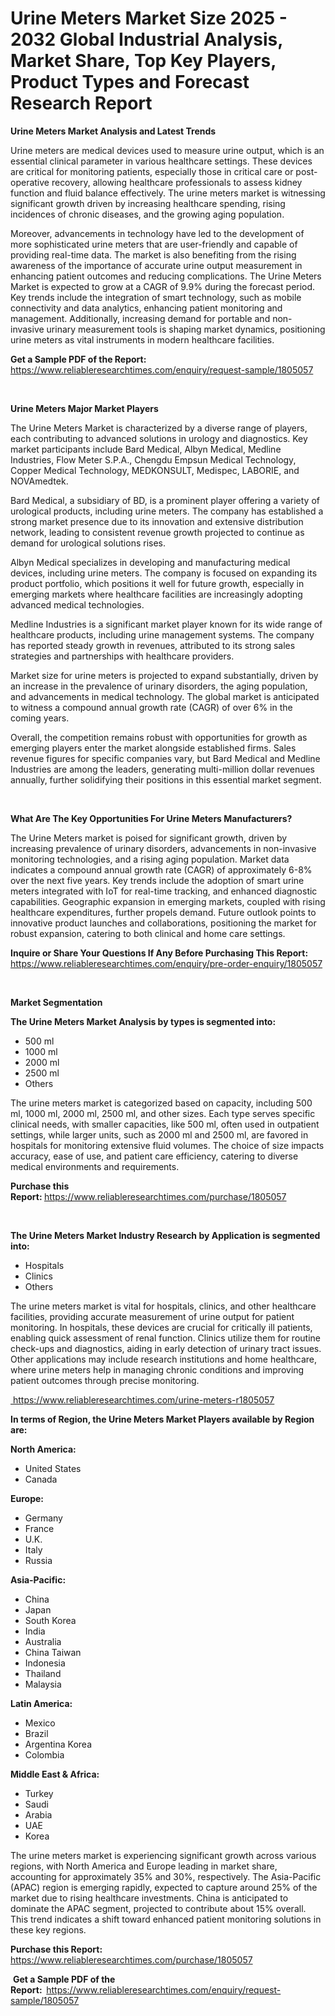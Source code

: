 <p><h1>Urine Meters Market Size 2025 - 2032 Global Industrial Analysis, Market Share, Top Key Players, Product Types and Forecast Research Report</h1></p><p><strong>Urine Meters Market Analysis and Latest Trends</strong></p>
<p><p>Urine meters are medical devices used to measure urine output, which is an essential clinical parameter in various healthcare settings. These devices are critical for monitoring patients, especially those in critical care or post-operative recovery, allowing healthcare professionals to assess kidney function and fluid balance effectively. The urine meters market is witnessing significant growth driven by increasing healthcare spending, rising incidences of chronic diseases, and the growing aging population. </p><p>Moreover, advancements in technology have led to the development of more sophisticated urine meters that are user-friendly and capable of providing real-time data. The market is also benefiting from the rising awareness of the importance of accurate urine output measurement in enhancing patient outcomes and reducing complications. The Urine Meters Market is expected to grow at a CAGR of 9.9% during the forecast period. Key trends include the integration of smart technology, such as mobile connectivity and data analytics, enhancing patient monitoring and management. Additionally, increasing demand for portable and non-invasive urinary measurement tools is shaping market dynamics, positioning urine meters as vital instruments in modern healthcare facilities.</p></p>
<p><strong>Get a Sample PDF of the Report:&nbsp;</strong> <a href="https://www.reliableresearchtimes.com/enquiry/request-sample/1805057?utm_campaign=3554&utm_medium=2&utm_source=Github&utm_content=ia&utm_term=13042025&utm_id=urine-meters">https://www.reliableresearchtimes.com/enquiry/request-sample/1805057</a></p>
<p>&nbsp;</p>
<p><strong>Urine Meters Major Market Players</strong></p>
<p><p>The Urine Meters Market is characterized by a diverse range of players, each contributing to advanced solutions in urology and diagnostics. Key market participants include Bard Medical, Albyn Medical, Medline Industries, Flow Meter S.P.A., Chengdu Empsun Medical Technology, Copper Medical Technology, MEDKONSULT, Medispec, LABORIE, and NOVAmedtek.</p><p>Bard Medical, a subsidiary of BD, is a prominent player offering a variety of urological products, including urine meters. The company has established a strong market presence due to its innovation and extensive distribution network, leading to consistent revenue growth projected to continue as demand for urological solutions rises.</p><p>Albyn Medical specializes in developing and manufacturing medical devices, including urine meters. The company is focused on expanding its product portfolio, which positions it well for future growth, especially in emerging markets where healthcare facilities are increasingly adopting advanced medical technologies.</p><p>Medline Industries is a significant market player known for its wide range of healthcare products, including urine management systems. The company has reported steady growth in revenues, attributed to its strong sales strategies and partnerships with healthcare providers.</p><p>Market size for urine meters is projected to expand substantially, driven by an increase in the prevalence of urinary disorders, the aging population, and advancements in medical technology. The global market is anticipated to witness a compound annual growth rate (CAGR) of over 6% in the coming years.</p><p>Overall, the competition remains robust with opportunities for growth as emerging players enter the market alongside established firms. Sales revenue figures for specific companies vary, but Bard Medical and Medline Industries are among the leaders, generating multi-million dollar revenues annually, further solidifying their positions in this essential market segment.</p></p>
<p>&nbsp;</p>
<p><strong>What Are The Key Opportunities For Urine Meters Manufacturers?</strong></p>
<p><p>The Urine Meters market is poised for significant growth, driven by increasing prevalence of urinary disorders, advancements in non-invasive monitoring technologies, and a rising aging population. Market data indicates a compound annual growth rate (CAGR) of approximately 6-8% over the next five years. Key trends include the adoption of smart urine meters integrated with IoT for real-time tracking, and enhanced diagnostic capabilities. Geographic expansion in emerging markets, coupled with rising healthcare expenditures, further propels demand. Future outlook points to innovative product launches and collaborations, positioning the market for robust expansion, catering to both clinical and home care settings.</p></p>
<p><strong>Inquire or Share Your Questions If Any Before Purchasing This Report:</strong> <a href="https://www.reliableresearchtimes.com/enquiry/pre-order-enquiry/1805057?utm_campaign=3554&utm_medium=2&utm_source=Github&utm_content=ia&utm_term=13042025&utm_id=urine-meters">https://www.reliableresearchtimes.com/enquiry/pre-order-enquiry/1805057</a></p>
<p>&nbsp;</p>
<p><strong>Market Segmentation</strong></p>
<p><strong>The Urine Meters Market Analysis by types is segmented into:</strong></p>
<p><ul><li>500 ml</li><li>1000 ml</li><li>2000 ml</li><li>2500 ml</li><li>Others</li></ul></p>
<p><p>The urine meters market is categorized based on capacity, including 500 ml, 1000 ml, 2000 ml, 2500 ml, and other sizes. Each type serves specific clinical needs, with smaller capacities, like 500 ml, often used in outpatient settings, while larger units, such as 2000 ml and 2500 ml, are favored in hospitals for monitoring extensive fluid volumes. The choice of size impacts accuracy, ease of use, and patient care efficiency, catering to diverse medical environments and requirements.</p></p>
<p><strong>Purchase this Report:&nbsp;</strong><a href="https://www.reliableresearchtimes.com/purchase/1805057?utm_campaign=3554&utm_medium=2&utm_source=Github&utm_content=ia&utm_term=13042025&utm_id=urine-meters">https://www.reliableresearchtimes.com/purchase/1805057</a></p>
<p>&nbsp;</p>
<p><strong>The Urine Meters Market Industry Research by Application is segmented into:</strong></p>
<p><ul><li>Hospitals</li><li>Clinics</li><li>Others</li></ul></p>
<p><p>The urine meters market is vital for hospitals, clinics, and other healthcare facilities, providing accurate measurement of urine output for patient monitoring. In hospitals, these devices are crucial for critically ill patients, enabling quick assessment of renal function. Clinics utilize them for routine check-ups and diagnostics, aiding in early detection of urinary tract issues. Other applications may include research institutions and home healthcare, where urine meters help in managing chronic conditions and improving patient outcomes through precise monitoring.</p></p>
<p><a href="https://www.reliableresearchtimes.com/urine-meters-r1805057?utm_campaign=3554&utm_medium=2&utm_source=Github&utm_content=ia&utm_term=13042025&utm_id=urine-meters">&nbsp;https://www.reliableresearchtimes.com/urine-meters-r1805057</a></p>
<p><strong>In terms of Region, the Urine Meters Market Players available by Region are:</strong></p>
<p>
    <p> <strong> North America: </strong>
        <ul>
            <li>United States</li>
            <li>Canada</li>
        </ul>
        </p> 
    <p> <strong> Europe: </strong>
        <ul>
            <li>Germany</li>
            <li>France</li>
            <li>U.K.</li>
            <li>Italy</li>
            <li>Russia</li>
        </ul>
        </p> 
    <p> <strong> Asia-Pacific: </strong>
        <ul>
            <li>China</li>
            <li>Japan</li>
            <li>South Korea</li>
            <li>India</li>
            <li>Australia</li>
            <li>China Taiwan</li>
            <li>Indonesia</li>
            <li>Thailand</li>
            <li>Malaysia</li>
        </ul>
        </p> 
    <p> <strong> Latin America: </strong>
        <ul>
            <li>Mexico</li>
            <li>Brazil</li>
            <li>Argentina Korea</li>
            <li>Colombia</li>
        </ul>
        </p> 
    <p> <strong> Middle East & Africa: </strong>
        <ul>
            <li>Turkey</li>
            <li>Saudi</li>
            <li>Arabia</li>
            <li>UAE</li>
            <li>Korea</li>
        </ul>
    </p>
    </p>
<p><p>The urine meters market is experiencing significant growth across various regions, with North America and Europe leading in market share, accounting for approximately 35% and 30%, respectively. The Asia-Pacific (APAC) region is emerging rapidly, expected to capture around 25% of the market due to rising healthcare investments. China is anticipated to dominate the APAC segment, projected to contribute about 15% overall. This trend indicates a shift toward enhanced patient monitoring solutions in these key regions.</p></p>
<p><strong>Purchase this Report: </strong><a href="https://www.reliableresearchtimes.com/purchase/1805057?utm_campaign=3554&utm_medium=2&utm_source=Github&utm_content=ia&utm_term=13042025&utm_id=urine-meters">https://www.reliableresearchtimes.com/purchase/1805057</a></p>
<p>&nbsp;<strong>Get a Sample PDF of the Report:&nbsp;&nbsp;</strong><a href="https://www.reliableresearchtimes.com/enquiry/request-sample/1805057?utm_campaign=3554&utm_medium=2&utm_source=Github&utm_content=ia&utm_term=13042025&utm_id=urine-meters">https://www.reliableresearchtimes.com/enquiry/request-sample/1805057</a></p>
<p><strong></strong></p>
<p><p></p><p></p><p></p></p>